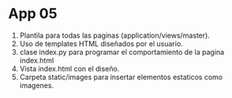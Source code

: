 # App 05

1. Plantila para todas las paginas (application/views/master).
2. Uso de templates HTML diseñados por el usuario.
3. clase index.py para programar el comportamiento de la pagina index.html
4. Vista index.html con el diseño.
5. Carpeta static/images para insertar elementos estaticos como imagenes.
